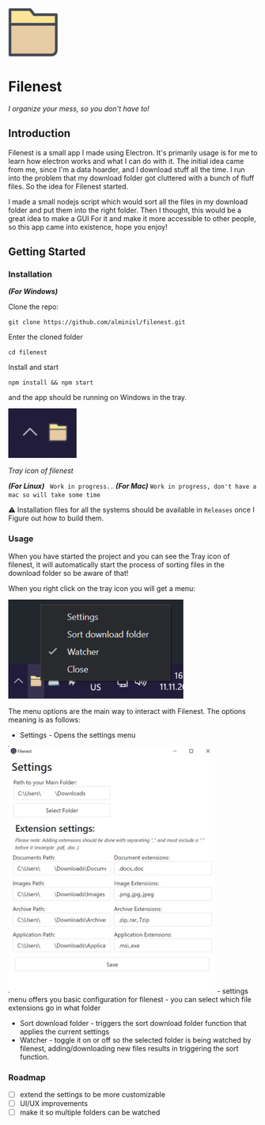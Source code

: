 <br/>
<a href="" target="blank_">
    <img height="100" alt="HTTPie" src="./icon/icon.png" />
</a>
<br/>

# Filenest

*I organize your mess, so you don't have to!*
## Introduction

Filenest is a small app I made using Electron. It's primarily usage is for me to learn how electron works and what I can do with it. The initial idea came from me, since I'm a data hoarder, and I download stuff all the time. I run into the problem that my download folder got cluttered with a bunch of fluff files. So the idea for Filenest started. 

I made a small nodejs script which would sort all the files in my download folder and put them into the right folder. Then I thought, this would be a great idea to make a GUI For it and make it more accessible to other people, so this app came into existence, hope you enjoy!
## Getting Started 

### Installation 

*__(For Windows)__*

Clone the repo: 

```
git clone https://github.com/alminisl/filenest.git
```
Enter the cloned folder
```
cd filenest
```
Install and start
```
npm install && npm start
```

and the app should be running on Windows in the tray. 

<img height="100" alt="HTTPie" src="./screenshot/../screenshots/tray.png" />

*Tray icon of filenest*


*__(For Linux)__*
` Work in progress..`
*__(For Mac)__*
` Work in progress, don't have a mac so will take some time `

⚠️ Installation files for all the systems should be available in  `Releases` once I Figure out how to build them.


### Usage

When you have started the project and you can see the Tray icon of filenest, it will automatically start the process of sorting files in the download folder so be aware of that! 

When you right click on the tray icon you will get a menu: 


<img height="200" alt="HTTPie" src="./screenshot/../screenshots/menu.png" />

The menu options are the main way to interact with Filenest. The options meaning is as follows: 

- Settings - Opens the settings menu
<img height="500" alt="HTTPie" src="./screenshot/../screenshots/settings.jpg" />
  - settings menu offers you basic configuration for filenest
  - you can select which file extensions go in what folder 
  
- Sort download folder - triggers the sort download folder function that applies the current settings
- Watcher - toggle it on or off so the selected folder is being watched by filenest, adding/downloading new files results in triggering the sort function.

### Roadmap

- [ ] extend the settings to be more customizable 
- [ ] UI/UX improvements
- [ ] make it so multiple folders can be watched